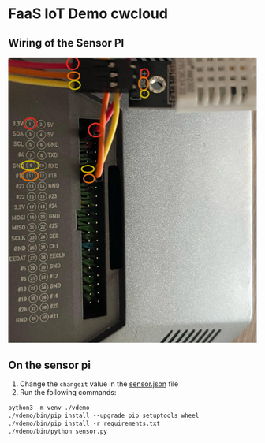# FaaS IoT Demo cwcloud

## Wiring of the Sensor PI

![gpio](./img/gpio.png)

## On the sensor pi

1. Change the `changeit` value in the [sensor.json](./sensor.json) file
2. Run the following commands:

```shell
python3 -m venv ./vdemo
./vdemo/bin/pip install --upgrade pip setuptools wheel
./vdemo/bin/pip install -r requirements.txt
./vdemo/bin/python sensor.py
```

